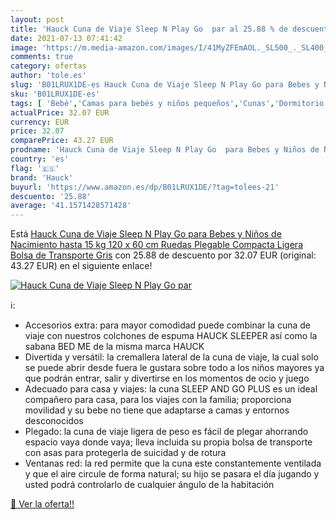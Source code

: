 ```yaml
---
layout: post
title: 'Hauck Cuna de Viaje Sleep N Play Go  par al 25.88 % de descuento'
date: 2021-07-13 07:41:42
image: 'https://m.media-amazon.com/images/I/41MyZFEmAOL._SL500_._SL400_.jpg'
comments: true
category: ofertas
author: 'tole.es'
slug: 'B01LRUX1DE-es Hauck Cuna de Viaje Sleep N Play Go para Bebes y Niños de...'
sku: 'B01LRUX1DE-es'
tags: [ 'Bebé','Camas para bebés y niños pequeños','Cunas','Dormitorio','Muebles para bebé','hauck', ]
actualPrice: 32.07 EUR
currency: EUR
price: 32.07
comparePrice: 43.27 EUR
prodname: 'Hauck Cuna de Viaje Sleep N Play Go  para Bebes y Niños de Nacimiento hasta 15 kg  120 x 60 cm  Ruedas  Plegable  Compacta  Ligera  Bolsa de Transporte  Gris'
country: 'es'
flag: '🇪🇸'
brand: 'Hauck'
buyurl: 'https://www.amazon.es/dp/B01LRUX1DE/?tag=tolees-21'
descuento: '25.88'
average: '41.1571428571428'
---
```


Está [Hauck Cuna de Viaje Sleep N Play Go  para Bebes y Niños de Nacimiento hasta 15 kg  120 x 60 cm  Ruedas  Plegable  Compacta  Ligera  Bolsa de Transporte  Gris](https://www.amazon.es/dp/B01LRUX1DE/?tag=tolees-21) con 25.88 de descuento por 32.07 EUR (original: 43.27 EUR) en el siguiente enlace!

[![Hauck Cuna de Viaje Sleep N Play Go  par](https://m.media-amazon.com/images/I/41MyZFEmAOL._SL500_._SL400_.jpg)](https://www.amazon.es/dp/B01LRUX1DE/?tag=tolees-21)

ℹ️:

- Accesorios extra: para mayor comodidad puede combinar la cuna de viaje con nuestros colchones de espuma HAUCK SLEEPER así como la sabana BED ME de la misma marca HAUCK
- Divertida y versátil: la cremallera lateral de la cuna de viaje, la cual solo se puede abrir desde fuera le gustara sobre todo a los niños mayores ya que podrán entrar, salir y divertirse en los momentos de ocio y juego
- Adecuado para casa y viajes: la cuna SLEEP AND GO PLUS es un ideal compañero para casa, para los viajes con la familia; proporciona movilidad y su bebe no tiene que adaptarse a camas y entornos desconocidos
- Plegado: la cuna de viaje ligera de peso es fácil de plegar ahorrando espacio vaya donde vaya; lleva incluida su propia bolsa de transporte con asas para protegerla de suicidad y de rotura
- Ventanas red: la red permite que la cuna este constantemente ventilada y que el aire circule de forma natural; su hijo se pasara el día jugando y usted podrá controlarlo de cualquier ángulo de la habitación

[🛒 Ver la oferta!!](https://www.amazon.es/dp/B01LRUX1DE/?tag=tolees-21)
